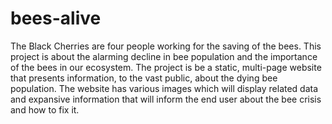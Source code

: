 # bees-alive

  The Black Cherries are four people working for the saving of the bees. This project is about the alarming decline in bee population and the importance of the bees in our ecosystem. The project is be a static, multi-page website that presents information, to the vast public, about the dying bee population. The website has various images which will display related data and expansive information that will inform the end user about the bee crisis and how to fix it.
